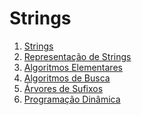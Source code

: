 Strings
=======

1. [Strings](text/Strings.md)
1. [Representação de Strings](text/Representação_de_Strings.md)
1. [Algoritmos Elementares](text/Algoritmos_Elementares.md)
1. [Algoritmos de Busca](text/Algoritmos_de_Busca.md)
1. [Árvores de Sufixos](text/Árvores_de_Sufixos.md)
1. [Programação Dinâmica](text/Programacao_Dinamica.md)
